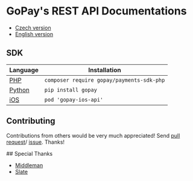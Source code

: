 
# GoPay's REST API Documentations

* [Czech version](https://doc.gopay.cz/)
* [English version](https://doc.gopay.com/)

## SDK

Language | Installation |
-------- | ------------ |
[PHP](https://github.com/gopaycommunity/gopay-php-api) | `composer require gopay/payments-sdk-php` |
[Python](https://github.com/gopaycommunity/gopay-python-api) | `pip install gopay` |
[iOS](https://github.com/gopaycommunity/gopay-ios-api)| `pod 'gopay-ios-api'` |

## Contributing

Contributions from others would be very much appreciated! Send 
[pull request](https://github.com/gopaycommunity/gopay-api-documentation/pulls)/
[issue](https://github.com/gopaycommunity/gopay-api-documentation/issues). Thanks!

## Special Thanks

* [Middleman](https://github.com/middleman/middleman)
* [Slate](https://github.com/tripit/slate)
